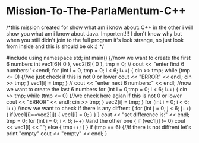 # Mission-To-The-ParlaMentum-C++


/*this mission created for show what am i know about:     C++    in the other i will show you what am i know about Java.
                 Importent!!! I don't know why but when you still didn't join to the full program it's look strange, so just look from inside and this is should be ok :) */

#include <iostream>
using namespace std;
int main()
{//now we want to create the first 6 numbers
    int vec1[6]{ 0 }, vec2[6]{ 0 },  tmp = 0;
    //
    cout << "enter first 6 numbers:"<<endl;
    for (int i = 0, tmp = 0; i < 6; i++)
    {
        cin >> tmp;
        while (tmp <= 0)
        {//we just check if this is not 0 or lower
            cout << "ERROR" << endl;
            cin >> tmp;
        }
        vec1[i] = tmp;
    }
    //
    cout << "enter next 6 numbers:" << endl; //now we want to create the last 6 numbers
    for (int i = 0,tmp = 0; i < 6; i++)
    {
        cin >> tmp;
        while (tmp <= 0)
        {//we check here agian if this is not 0 or lower
            cout << "ERROR" << endl;
            cin >> tmp;
        }
            vec2[i] = tmp;
    }
    for (int i = 0; i < 6; i++) //now we want to check if there is any diffrent
    {
        for (int j = 0; j < 6; j++)
        {
            if(vec1[i]==vec2[j])
            {
                vec1[i] = 0;
            }
        }
    }
    cout << "set difference is:" << endl;
    tmp = 0;
    for (int i = 0; i < 6; i++) //and the other one
    {
        if (vec1[i] != 0)
            cout << vec1[i] << ' ';
        else
        {
            tmp++;
        }
    }
    if (tmp == 6)
    {//if there is not diffrent let's print "empty"
        cout << "empty" << endl;
    }
